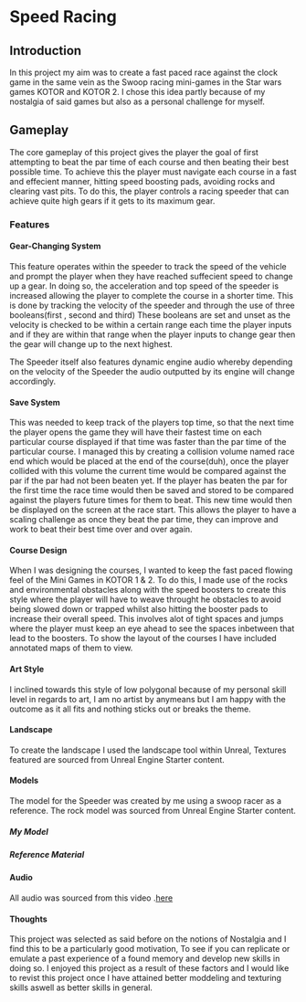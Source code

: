 # Speed Racing

## Introduction

In this project my aim was to create a fast paced race against the clock game in the same vein as the Swoop racing mini-games
in the Star wars games KOTOR and KOTOR 2. I chose this idea partly because of my nostalgia of said games but also as a personal
challenge for myself.

## Gameplay

The core gameplay of this project gives the player the goal of first attempting to beat the par time of each course and then beating
their best possible time. To achieve this the player must navigate each course in a fast and effecient manner, hitting speed boosting
pads, avoiding rocks and clearing vast pits. To do this, the player controls a racing speeder that can achieve quite high gears if
it gets to its maximum gear.

### Features

#### Gear-Changing System

This feature operates within the speeder to track the speed of the vehicle and prompt the player when they have reached suffecient speed
to change up a gear. In doing so, the acceleration and top speed of the speeder is increased allowing the player to complete the course
in a shorter time. This is done by tracking the velocity of the speeder and through the use of three booleans(first , second and third)
These booleans are set and unset as the velocity is checked to be within a certain range each time the player inputs and if they are 
within that range when the player inputs to change gear then the gear will change up to the next highest.

 The Speeder itself also features dynamic engine audio whereby depending on the velocity of the Speeder the audio outputted by its engine
 will change accordingly.

#### Save System

This was needed to keep track of the players top time, so that the next time the player opens the game they will have their fastest time
on each particular course displayed if that time was faster than the par time of the particular course. I managed this by creating a collision
volume named race end which would be placed at the end of the course(duh), once the player collided with this volume the current time would
be compared against the par if the par had not been beaten yet. If the player has beaten the par for the first time the race time would then be 
saved and stored to be compared against the players future times for them to beat. This new time would then be displayed on the screen at the race
start. This allows the player to have a scaling challenge as once they beat the par time, they can improve and work to beat their best time over
and over again.

#### Course Design

When I was designing the courses, I wanted to keep the fast paced flowing feel of the Mini Games in KOTOR 1 & 2. To do this, I made use of the 
rocks and environmental obstacles along with the speed boosters to create this style where the player will have to weave throught he obstacles
to avoid being slowed down or trapped whilst also hitting the booster pads to increase their overall speed. This involves alot of tight spaces
and jumps where the player must keep an eye ahead to see the spaces inbetween that lead to the boosters. To show the layout of the courses I have 
included annotated maps of them to view.


#### Art Style

I inclined towards this style of low polygonal because of my personal skill level in regards to art, I am no artist by anymeans but I am happy
with the outcome as it all fits and nothing sticks out or breaks the theme.

#### Landscape

To create the landscape I used the landscape tool within Unreal, Textures featured are sourced from Unreal Engine Starter content.

#### Models

The model for the Speeder was created by me using a swoop racer as a reference. The rock model was sourced from Unreal Engine Starter content.

##### My Model

##### Reference Material

#### Audio

All audio was sourced from this video .[here](https://www.youtube.com/watch?v=7NxJ7sKeKvM)

#### Thoughts

This project was selected as said before on the notions of Nostalgia and I find this to be a particularly good motivation, To see if
you can replicate or emulate a past experience of a found memory and develop new skills in doing so. I enjoyed this project as a result
of these factors and I would like to revist this project once I have attained better moddeling and texturing skills aswell as better skills
in general.
